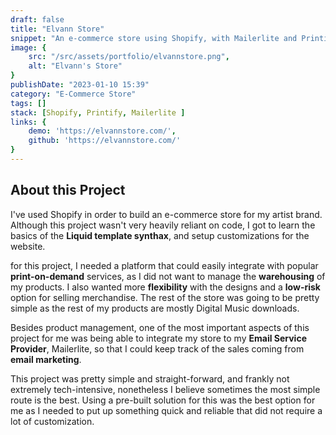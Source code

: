 ```yaml
---
draft: false
title: "Elvann Store"
snippet: "An e-commerce store using Shopify, with Mailerlite and Printify Integrations."
image: {
    src: "/src/assets/portfolio/elvannstore.png",
    alt: "Elvann's Store"
}
publishDate: "2023-01-10 15:39"
category: "E-Commerce Store"
tags: []
stack: [Shopify, Printify, Mailerlite ]
links: {
    demo: 'https://elvannstore.com/',
    github: 'https://elvannstore.com/'
}
---
```


## About this Project

I've used Shopify in order to build an e-commerce store for my artist brand.  Although this project wasn't very heavily reliant on code, I got to learn the basics of the **Liquid template synthax**, and setup customizations for the website.

for this project, I needed a platform that could easily integrate with popular **print-on-demand** services, as I did not want to manage the **warehousing** of my products.  I also wanted more **flexibility** with the designs and a **low-risk** option for selling merchandise.  The rest of the store was going to be pretty simple as the rest of my products are mostly Digital Music downloads.

Besides product management, one of the most important aspects of this project for me was being able to integrate my store to my **Email Service Provider**, Mailerlite, so that I could keep track of the sales coming from **email marketing**.

This project was pretty simple and straight-forward, and frankly not extremely tech-intensive, nonetheless I believe sometimes the most simple route is the best.  Using a pre-built solution for this was the best option for me as I needed to put up something quick and reliable that did not require a lot of customization.